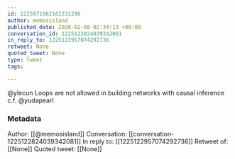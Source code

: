```yaml
---
id: 1225971062162231296
author: memosisland
published_date: 2020-02-08 02:34:13 +00:00
conversation_id: 1225122824039342081
in_reply_to: 1225122957074292736
retweet: None
quoted_tweet: None
type: tweet
tags:

---
```


@ylecun Loops are not allowed in building networks with causal inference c.f. @yudapearl

### Metadata

Author: [[@memosisland]]
Conversation: [[conversation-1225122824039342081]]
In reply to: [[1225122957074292736]]
Retweet of: [[None]]
Quoted tweet: [[None]]

